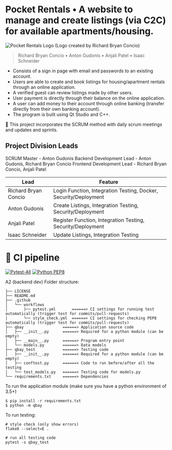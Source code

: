 # Pocket Rentals • A website to manage and create listings (via C2C) for available apartments/housing.
![Pocket Rentals Logo](https://github.com/richardbryanconcio/Pocket-Rentals/assets/101062026/4935be7c-e495-4530-a179-a568a45e32a5)
(Logo created by Richard Bryan Concio)
> Richard Bryan Concio • Anton Gudonis • Anjali Patel • Isaac Schneider

- Consists of a sign in page with email and passwords to an existing account.
- Users are able to create and book listings for housing/apartment rentals through an online application.
- A verified guest can review listings made by other users.
- User payment is directly through their balance on the online application.
- A user can add money to their account through online banking (transfer directly from their own banking account).
- The program is built using Qt Studio and C++.

🚀 This project incorporates the SCRUM method with daily scrum meetings and updates and sprints.

## Project Division Leads
SCRUM Master - Anton Gudonis
Backend Development Lead - Anton Gudonis, Richard Bryan Concio
Frontend Development Lead - Richard Bryan Concio, Anjali Patel

| Lead | Feature |
| ----------- | ----------- |
| Richard Bryan Concio | Login Function, Integration Testing, Docker, Security/Deployment |
| Anton Gudonis | Create Listings, Integration Testing, Security/Deployment |
| Anjali Patel | Register Function, Integration Testing, Security/Deployment |
| Isaac Schneider | Update Listings, Integration Testing |

# 🍱 CI pipeline

[![Pytest-All](https://github.com/richardbryanconcio/CISC-CMPE-327-/actions/workflows/pytest.yml/badge.svg)](https://github.com/richardbryanconcio/CISC-CMPE-327-/actions/workflows/pytest.yml)
[![Python PEP8](https://github.com/richardbryanconcio/CISC-CMPE-327-/actions/workflows/PythonPEP8.yml/badge.svg)](https://github.com/richardbryanconcio/CISC-CMPE-327-/actions/workflows/PythonPEP8.yml)

A2 (backend dev) Folder structure:

```
├── LICENSE
├── README.md
├── .github
│   └── workflows
│       ├── pytest.yml       ======> CI settings for running test automatically (trigger test for commits/pull-requests)
│       └── style_check.yml  ======> CI settings for checking PEP8 automatically (trigger test for commits/pull-requests)
├── qbay                 ======> Application source code
│   ├── __init__.py      ======> Required for a python module (can be empty)
│   ├── __main__.py      ======> Program entry point
│   └── models.py        ======> Data models
├── qbay_test            ======> Testing code
│   ├── __init__.py      ======> Required for a python module (can be empty)
│   ├── conftest.py      ======> Code to run before/after all the testing
│   └── test_models.py   ======> Testing code for models.py
└── requirements.txt     ======> Dependencies
```

To run the application module (make sure you have a python environment of 3.5+)

```
$ pip install -r requirements.txt
$ python -m qbay
```

To run testing:

```
# style check (only show errors)
flake8 --select=E .  

# run all testing code 
pytest -s qbay_test

```



